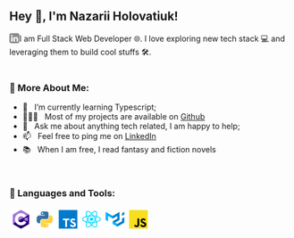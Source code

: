 ## Hey 👋, I'm Nazarii Holovatiuk!
<a href='https://www.linkedin.com/in/nazarii-holovatiuk-351a12228/'><img align='left' alt="linkedin" src="https://raw.githubusercontent.com/Nazar-dev/readme-icons/master/linkedIn.svg/linkedin.svg" height='18px'/></a>




I am Full Stack Web Developer 🌐. I love exploring new tech stack 💻 and leveraging them to build cool stuffs 🛠️. 
<br/>
<br/>
  
### 🧐 More About Me:

- 🌱 &nbsp; I’m currently learning Typescript; 
- 👨🏻‍💻 &nbsp; Most of my projects are available on [Github](https://github.com/Nazar-dev?tab=repositories)
- 💬 &nbsp; Ask me about anything tech related, I am happy to help;
- 📫 &nbsp; Feel free to ping me on [LinkedIn](https://www.linkedin.com/in/nazarii-holovatiuk-351a12228/)
- 📚 &nbsp; When I am free, I read fantasy and fiction novels

<br>

### 🔨 Languages and Tools:
<a href="https://dotnet.microsoft.com/en-us/" target="_blank"><img align="left" alt="C#" height ="42px" src="https://raw.githubusercontent.com/Nazar-dev/readme-icons/master/C%23/c%23.svg"></a>
<a href="https://www.python.org" target="_blank"><img align="left" alt="Python" height ="42px" src="https://raw.githubusercontent.com/Nazar-dev/readme-icons/master/Python/python.svg"></a>
<a href="https://www.typescriptlang.org/" target="_blank"><img align="left" alt="Typescirpt" height ="42px" src="https://raw.githubusercontent.com/Nazar-dev/readme-icons/master/typescript/typescript.svg"></a>
<a href="https://reactjs.org/" target="_blank"> <img align="left" alt="React" height ="42px" src="https://raw.githubusercontent.com/Nazar-dev/readme-icons/master/react/react.svg"></a>
<a href="https://mui.com/" target="_blank"><img align="left" alt="MUI" height ="42px" src="https://raw.githubusercontent.com/Nazar-dev/readme-icons/master/material-ui/material-ui.svg"></a>
<a href="https://www.javascript.com/" target="_blank"> <img src="https://raw.githubusercontent.com/Nazar-dev/readme-icons/master/javascript/javascript.svg" align="left" alt="git" height='42px'/> </a>

<br>
